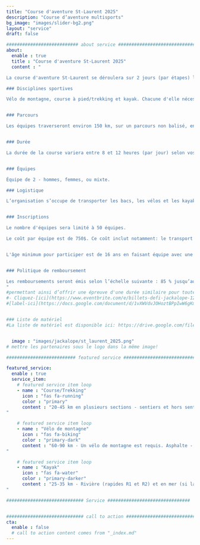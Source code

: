 ```yaml
---
title: "Course d'aventure St-Laurent 2025"
description: "Course d’aventure multisports"
bg_image: "images/slider-bg2.png"
layout: "service"
draft: false

########################### about service #############################
about:
  enable : true
  title : "Course d'aventure St-Laurent 2025"
  content : "

La course d'aventure St-Laurent se déroulera sur 2 jours (par étapes) le 17 et 18 Mai 2025 dans les environs de Rimouski (QC). Cet événement souhaite offrir une aventure sportive et humaine mémorable aux équipes, tout en leur faisant découvrir la beauté et les attraits du Bas-Saint-Laurent. Cette course s'insère dans la série mondiale des courses d'aventure: https://www.arworldseries.com/races/jackalope-canada.

### Disciplines sportives

Vélo de montagne, course à pied/trekking et kayak. Chacune d'elle nécessite de la navigation à la carte et à la boussole. Les distances indiquées ci-bas sont susceptibles de varier légèrement du parcours final. Cette course est une épreuve d'endurance exigeante. Bien qu'elle n'est pas réservée aux athlètes, vous devez avoir une expérience dans toutes les disciplines touchées par la course.


### Parcours

Les équipes traverseront environ 150 km, sur un parcours non balisé, en s’orientant avec cartes et boussole. Le parcours est conçu pour mettre au défi les équipes expérimentées, tout en offrant aux nouvelles équipes l'occasion de vivre un format de course plus long. Ainsi, plusieurs points de contrôle seront optionnels afin que chaque équipe puisse choisir un niveau de difficulté correspondant à ses objectifs. Nous nous attendons à ce qu’une minorité des équipes récolte l’ensemble des points de contrôle. Le parcours demeurera secret jusqu’à la journée avant la course.


### Durée

La durée de la course variera entre 8 et 12 heures (par jour) selon vos choix de routes, vos choix de points de contrôle et votre vitesse. Il y aura des barrières horaires à différentes étapes du parcours.


### Équipes

Équipe de 2 - hommes, femmes, ou mixte.

### Logistique

L’organisation s’occupe de transporter les bacs, les vélos et les kayaks si requis. Il n’y aura pas de ravitaillement sur le parcours, mais les équipes auront accès à des bacs lors de certaines transitions entre les épreuves. Le kayak est fournit avec votre inscription et le modèle sera le suivant: https://www.rtmkayaks.com/optimo-evo-confort/


### Inscriptions

Le nombre d'équipes sera limité à 50 équipes.

Le coût par équipe est de 750$. Ce coût inclut notamment: le transport de vos bacs, des vélos et du kayak, la location d'un kayak, le prêt d'un dispositif de suivi satellitaire, la conception du parcours et des cartes et les repas d'après-course. Notez qu'une combinaison isothermique (sans manches acceptées) sera obligatoire pour une section de kayak. Il est possible d'en louer lors de l'inscription.


L'âge minimum pour participer est de 16 ans en faisant équipe avec une personne adulte. Cela nécessite l'approbation par la direction de course. Communiquez avec nous au préalable afin d'en discuter.


### Politique de remboursement

Les remboursements seront émis selon l’échelle suivante : 85 % jusqu’au 1er février 2025, 50 % entre le 2 février et le 1er avril 2025, 25 % entre le 2 avril et le 1er mai 2025. Aucun remboursement après le 2 mai 2024. Jusqu’au 2 mai, les équipes ont la possibilité de transférer leur inscription après en avoir informé le comité organisateur.
"
#permettant ainsi d’offrir une épreuve d'une durée similaire pour toutes les équipes.
#- Cliquez-[ici](https://www.eventbrite.com/e/billets-defi-jackalope-12h-2022-245827264967)!
#[label-ici](https://docs.google.com/document/d/1vXWVdvJOHoztBPpIwW6gKmgLnIvYCMgz/edit?usp=sharing&ouid=101057629570461989254&rtpof=true&sd=true)


### Liste de matériel
#La liste de matériel est disponible ici: https://drive.google.com/file/d/1tyDCnDCLJE4H_vXlhGlhZtjD81_nc2u6/view?usp=sharing


  image : "images/jackalope/st_laurent_2025.png"
# mettre les partenaires sous le logo dans la même image!

########################## featured service ############################

featured_service:
  enable : true
  service_item:
    # featured service item loop
    - name : "Course/Trekking"
      icon : "fas fa-running"
      color : "primary"
      content : "20-45 km en plusieurs sections - sentiers et hors sentiers, rivages, traverse de cours d'eau et de marais.
"

    # featured service item loop
    - name : "Vélo de montagne"
      icon : "fas fa-biking"
      color : "primary-dark"
      content : "60-90 km - Un vélo de montagne est requis. Asphalte - Chemins de terre – Single track - Chemins forestiers – Sentiers de VTT.
"

    # featured service item loop
    - name : "Kayak"
      icon : "fas fa-water"
      color : "primary-darker"
      content : "25-35 km - Rivière (rapides R1 et R2) et en mer (si la météo le permet).
"

############################# Service ###############################


############################# call to action #################################
cta:
  enable : false
  # call to action content comes from "_index.md"
---
```

